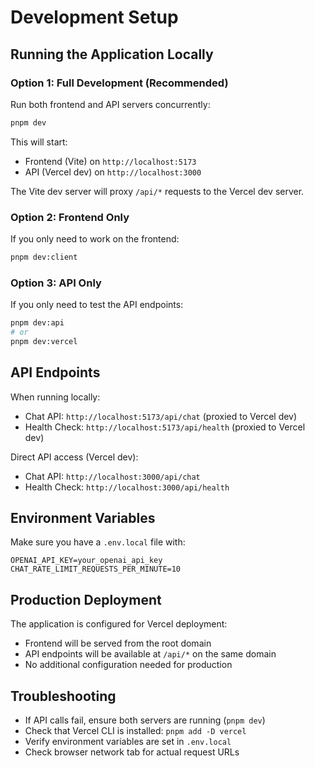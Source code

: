 # Development Setup

## Running the Application Locally

### Option 1: Full Development (Recommended)
Run both frontend and API servers concurrently:
```bash
pnpm dev
```

This will start:
- Frontend (Vite) on `http://localhost:5173`
- API (Vercel dev) on `http://localhost:3000`

The Vite dev server will proxy `/api/*` requests to the Vercel dev server.

### Option 2: Frontend Only
If you only need to work on the frontend:
```bash
pnpm dev:client
```

### Option 3: API Only
If you only need to test the API endpoints:
```bash
pnpm dev:api
# or
pnpm dev:vercel
```

## API Endpoints

When running locally:
- Chat API: `http://localhost:5173/api/chat` (proxied to Vercel dev)
- Health Check: `http://localhost:5173/api/health` (proxied to Vercel dev)

Direct API access (Vercel dev):
- Chat API: `http://localhost:3000/api/chat`
- Health Check: `http://localhost:3000/api/health`

## Environment Variables

Make sure you have a `.env.local` file with:
```
OPENAI_API_KEY=your_openai_api_key
CHAT_RATE_LIMIT_REQUESTS_PER_MINUTE=10
```

## Production Deployment

The application is configured for Vercel deployment:
- Frontend will be served from the root domain
- API endpoints will be available at `/api/*` on the same domain
- No additional configuration needed for production

## Troubleshooting

- If API calls fail, ensure both servers are running (`pnpm dev`)
- Check that Vercel CLI is installed: `pnpm add -D vercel`
- Verify environment variables are set in `.env.local`
- Check browser network tab for actual request URLs
